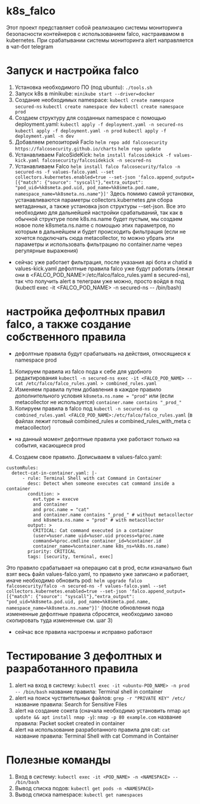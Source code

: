 # k8s_falco

Этот проект представляет собой реализацию системы мониторинга безопасности контейнеров с использованием falco, настраивамом в kubernetes. При срабатывании системы мониторинга alert направляется в чат-бот telegram

# Запуск и настройка falco

1. Установка необходимого ПО (под ubuntu):
```./tools.sh```
2. Запуск k8s в minikube: ```minikube start --driver=docker ```
3. Создание необходимых namespace: ```kubectl create namespace secured-ns```
   ```kubectl create namespace dev```
   ```kubectl create namespace prod```
4. Создаем структуру для созданных namespace с помощью deployment.yaml: ```kubectl apply -f deployment.yaml -n secured-ns```
```kubectl apply -f deployment.yaml -n prod```
```kubectl apply -f deployment.yaml -n dev```
5. Добавляем репозиторий Faclo ```helm repo add falcosecurity https://falcosecurity.github.io/charts```
```helm repo update```
6. Устанавливаем FalcoSideKick: ```helm install falcosidekick -f values-kick.yaml falcosecurity/falcosidekick -n secured-ns```
7. Устанавливаем Falco ```helm install falco falcosecurity/falco -n secured-ns -f values-falco.yaml --set collectors.kubernetes.enabled=true --set-json 'falco.append_output=[{"match": {"source": "syscall"},"extra_output": "pod_uid=%k8smeta.pod.uid, pod_name=%k8smeta.pod.name, namespace_name=%k8smeta.ns.name"}]'``` Здесь помимо самой установки, устанавливаются параметры collectors.kubernetes для сбора метаданных, а также установка json структуры --set-json. Все это необходимо для дальнейшей настройки срабатываний, так как в обычной структуре поле k8s.ns.name будет пустым, мы создаем новое поле k8smeta.ns.name с помощью этих параметров, по которым в дальнейшем и будет происходить фильтрация (если не хочется подключать сюда metacollector, то можно убрать эти параметры и использовать фильтрацию по container.name через регулярные выражения)
* сейчас уже работает фильтрация, после указания api бота и chatid в values-kick.yaml дефолтные правила falco уже будут работать (лежат они в <FALCO_POD_NAME>:/etc/falco/falco_rules.yaml в secured-ns), так что получить alert в телеграм уже можно, просто войдя в под (kubectl exec -it <FALCO_POD_NAME> -n secured-ns -- /bin/bash)
# настройка дефолтных правил falco, а также создание собственного правила
* дефолтные правила будут срабатывать на действия, относящиеся к namespace prod
1. Копируем правила из falco пода к себе для удобного редактирования ```kubectl -n secured-ns exec -it <FALCO_POD_NAME> -- cat /etc/falco/falco_rules.yaml > combined_rules.yaml```
2. Изменяем правила путем добавления в каждое правило дополнительного условия ```k8smeta.ns.name = "prod"``` или (если metacollector не используется) ```container.name contains "_prod_"```
3. Копируем правила в falco под ```kubectl -n secured-ns cp combined_rules.yaml <FALCO_POD_NAME>:/etc/falco/falco_rules.yaml``` (в файлах лежит готовый combined_rules и combined_rules_with_meta с metacollector)
* на данный момент дефолтные правила уже работают только на события, касающиеся prod
4. Создаем свое правило. Дописываем в values-falco.yaml:
```
customRules:
  detect-cat-in-container.yaml: |-
      - rule: Terminal Shell with cat Command in Container
        desc: Detect when someone executes cat command inside a container
        condition: >
          evt.type = execve 
          and container 
          and proc.name = "cat"
          and container.name contains "_prod_" # without metacollector
          and k8smeta.ns.name = "prod" # with metacollector
        output: >
          CRITICAL: Cat command executed in a container 
          (user=%user.name uid=%user.uid process=%proc.name
          command=%proc.cmdline container_id=%container.id 
          container_name=%container.name k8s_ns=%k8s.ns.name)
        priority: CRITICAL
        tags: [security, terminal, exec]
```
Это правило срабатывает на операцию cat в prod, если изначально был взят весь файл values-falco.yaml, то правило уже записано и работает, иначе необходимо обновить pod: ```helm upgrade falco falcosecurity/falco -n secured-ns -f values-falco.yaml --set collectors.kubernetes.enabled=true --set-json 'falco.append_output=[{"match": {"source": "syscall"},"extra_output": "pod_uid=%k8smeta.pod.uid, pod_name=%k8smeta.pod.name, namespace_name=%k8smeta.ns.name"}]'```
(после обновления пода измененные дефолтные правила сбросятся, необходимо заново скопировать туда измененные см. шаг 3)
* сейчас все правила настроены и исправно работают
# Тестирование 3 дефолтных  и разработанного правила
1. alert на вход в систему: ```kubectl exec -it <ubuntu-POD_NAME> -n prod -- /bin/bash```
название правила: Terminal shell in container
2. alert на поиск чуствительных файлов: ```grep -r "PRIVATE KEY" /etc/```
название правила: Search for Sensitive Files
3. alert на создание сокета (сначала необходимо установить nmap ```apt update && apt install nmap -y```): ```nmap -p 80 example.com```
название правила: Packet socket created in container
4. alert на использование разработанного правила для cat: ```cat```
название правила: Terminal Shell with cat Command in Container
# Полезные команды
1. Вход в систему: ```kubectl exec -it <POD_NAME> -n <NAMESPACE> -- /bin/bash```
2. Вывод списка подов: ```kubectl get pods -n <NAMESPACE>```
3. Вывод списка namespace: ```kubectl get namespaces```
